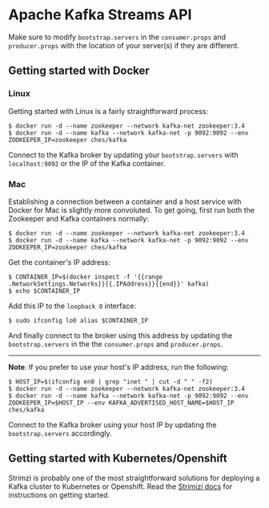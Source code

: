 # Apache Kafka Streams API
Make sure to modify `bootstrap.servers` in the `consumer.props` and `producer.props` with the location of your server(s) if they are different. 

## Getting started with Docker
### Linux
Getting started with Linux is a fairly straightforward process:

```
$ docker run -d --name zookeeper --network kafka-net zookeeper:3.4
$ docker run -d --name kafka --network kafka-net -p 9092:9092 --env ZOOKEEPER_IP=zookeeper ches/kafka
```
Connect to the Kafka broker by updating your `bootstrap.servers` with `localhost:9092` or the IP of the Kafka container.

### Mac
Establishing a connection between a container and a host service with Docker for Mac is slightly more convoluted. To get going, first run both the Zookeeper and Kafka containers normally:

```
$ docker run -d --name zookeeper --network kafka-net zookeeper:3.4
$ docker run -d --name kafka --network kafka-net -p 9092:9092 --env ZOOKEEPER_IP=zookeeper ches/kafka
```

Get the container's IP address:

```
$ CONTAINER_IP=$(docker inspect -f '{{range .NetworkSettings.Networks}}{{.IPAddress}}{{end}}' kafka)
$ echo $CONTAINER_IP 
```
Add this IP to the `loopback 0` interface: 
```
$ sudo ifconfig lo0 alias $CONTAINER_IP
```

And finally connect to the broker using this address by updating the `bootstrap.servers` in the the `consumer.props` and `producer.props`.

______ 

**Note**: If you prefer to use your host's IP address, run the following:

```
$ HOST_IP=$(ifconfig en0 | grep "inet " | cut -d " " -f2)
$ docker run -d --name zookeeper --network kafka-net zookeeper:3.4
$ docker run -d --name kafka --network kafka-net -p 9092:9092 --env ZOOKEEPER_IP=$HOST_IP --env KAFKA_ADVERTISED_HOST_NAME=$HOST_IP ches/kafka
```
Connect to the Kafka broker using your host IP by updating the `bootstrap.servers` accordingly.

## Getting started with Kubernetes/Openshift
Strimzi is probably one of the most straightforward solutions for deploying a Kafka cluster to Kubernetes or Openshift. 
Read the [Strimizi docs](http://strimzi.io/) for instructions on getting started.


